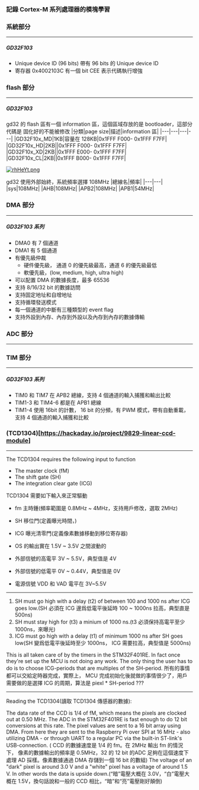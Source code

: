 
### 記錄 Cortex-M 系列處理器的模塊學習

### 系統部分
---
##### GD32F103
* Unique device ID (96 bits) 帶有 96 bits 的 Unique device ID
* 寄存器 0x4002103C 有一個 bit CEE 表示代碼執行增強

### flash 部分
---
##### GD32F103
gd32 的 flash 區有一個 information 區，這個區域存放的是 bootloader，這部分代碼是
固化好的不能被修改
|分類|page size|描述|information 區|
|---|---|---|---|
|GD32F10x_MD|1KB|容量在 128KB|0x1FFF F000- 0x1FFF F7FF|
|GD32F10x_HD|2KB||0x1FFF F000- 0x1FFF F7FF|
|GD32F10x_XD|2KB||0x1FFF E000- 0x1FFF F7FF|
|GD32F10x_CL|2KB||0x1FFF B000- 0x1FFF F7FF|

[![rhHeYt.png](https://s3.ax1x.com/2020/12/26/rhHeYt.png)](https://imgchr.com/i/rhHeYt)

gd32 使用外部始終，系統頻率選擇 108MHz
|總線名|頻率|
|---|---|
|sys|108MHz|
|AHB|108MHz|
|APB2|108MHz|
|APB1|54MHz|

### DMA 部分
---
##### GD32F103 系列
* DMA0 有 7 個通道
* DMA1 有 5 個通道
* 有優先級仲裁
	* 硬件優先級， 通道 0 的優先級最高，通道 6 的優先級最低
	* 軟優先級，(low, medium, high, ultra high)
* 可以配置 DMA 的數據長度，最多 65536
* 支持 8/16/32 bit 的數據訪問
* 支持固定地址和自增地址
* 支持循環發送模式
* 每一個通道的中斷有三種類型的 event flag
* 支持外設到內存、內存到外設以及內存到內存的數據傳輸



### ADC 部分
---


### TIM 部分
---
##### GD32F103 系列
* TIM0 和 TIM7 在 APB2 總線，支持 4 個通道的輸入捕獲和輸出比較
* TIM1-3 和 TIM4-6 都是在 APB1 總線
* TIM1-4 使用 16bit 的計數， 16 bit 的分頻，有 PWM 模式，帶有自動重載，支持 4 個通道的輸入捕獲和比較



### (TCD1304)[https://hackaday.io/project/9829-linear-ccd-module]
---
The TCD1304 requires the following input to function
* The master clock (fM)
* The shift gate (SH)
* The integration clear gate (ICG)

TCD1304 需要如下輸入來正常驅動
* fm 主時鍾(頻率範圍是 0.8MHz ~ 4MHz，支持用戶修改，選取 2MHz)
* SH 移位門(定義曝光時間，)
* ICG 曝光清零門(定義像素數據移動到移位寄存器)


* OS 的輸出實在 1.5V ~ 3.5V 之間波動的
* 外部信號的高電平 3V ~ 5.5V，典型值是 4V
* 外部信號的低電平 0V ~ 0.44V，典型值是 0V
* 電源信號 VDD 和 VAD 電平在 3V~5.5V

---
1. SH must go high with a delay (t2) of between 100 and 1000 ns after ICG goes low.(SH 必須在 ICG 邊爲低電平後延時 100 ~ 1000ns 拉高，典型直是 500ns)
2. SH must stay high for (t3) a minium of 1000 ns.(t3 必須保持高電平至少 1000ns，來曝光)
3. ICG must go high with a delay (t1) of minimum 1000 ns after SH goes low(SH 變爲低電平後延時至少 1000ns， ICG 需要拉高，典型值是 5000ns)

This is all taken care of by the timers in the STM32F401RE.
In fact once they're set up the MCU is not doing any work.
The only thing the user has to do is to choose ICG-periods that are multiples of the SH-period.
所有的事情都可以交給定時器完成，實際上， MCU 完成初始化後就做的事情很少了，用戶
需要做的是選擇 ICG 的周期，算法是 piexl * SH-period ???

---
Reading the TCD1304(讀取 TCD1304 傳感器的數據):

The data rate of the CCD is 1/4 of fM, which means the pixels are clocked out at 0.50 MHz. The ADC in the STM32F401RE is fast enough to do 12 bit conversions at this rate. The pixel values are sent to a 16 bit array using DMA. From here they are sent to the Raspberry Pi over SPI at 16 MHz - also utilizing DMA - or through UART to a regular PC via the built-in ST-link's USB-connection.
( CCD 的數據速度是 1/4 的 fm。在 2MHz 輸出 fm 的情況下， 像素的數據輸出的頻率是 0.5MHz，32 的 12 bit 的ADC 足夠在這個速度下處理 AD 採樣。像素數據通過 DMA 存儲到一個 16 bit 的數組)
The voltage of an "dark" pixel is around 3.0 V and a "white" pixel has a voltage of around 1.5 V. In other words the data is upside down.(“暗”電壓大概在 3.0V，“白”電壓大概在 1.5V，換句話說和一般的 CCD 相比，“暗”和“亮”電壓剛好顛倒)
